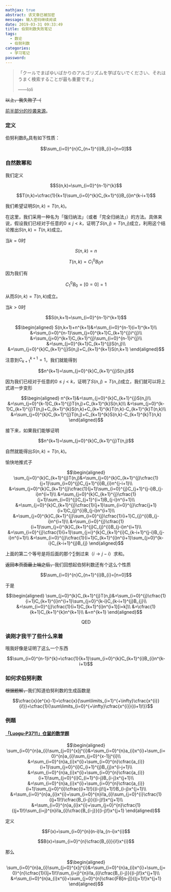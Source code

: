 ```yaml
---
mathjax: true
abstract: 该文章已被加密
message: 输入密码继续阅读
date: 2019-03-31 09:33:49
title: 伯努利数失败笔记
tags:
  - 数论
  - 伯努利数
categories:
  - 学习笔记
password:
---
```

> 「クールでまばゆいばかりのアルゴリズムを学ばないでください、それはうまく検索することが最も重要です。」
>
> ——loli

~~以上，我失败了（~~

[前半部分的抄袭来源](https://www.luogu.org/blog/ShadowassIIXVIIIIV/guan-yu-bo-nu-li-shuo-zhuai-hua-zi-ran-shuo-mi-hu-gong-shi-di-zheng-mi)。

<!-- more -->

### 定义

伯努利数$B_{n}$具有如下性质：

$$\sum_{i=0}^{n}C_{n+1}^{i}B_{i}=[n=0]$$

### 自然数幂和

我们定义

$$S(n,k)=\sum_{i=0}^{n-1}i^{k}$$

$$T(n,k)=\cfrac{1}{k+1}\sum_{i=0}^{k}C_{k+1}^{i}B_{i}n^{k-i+1}$$

我们希望证明$S(n,k)=T(n,k)$。

在这里，我们采用一种名为「强归纳法」（或者「完全归纳法」）的方法。具体来说，假设我们已经对于任意的$0\leqslant j\lt k$，证明了$S(n,j)=T(n,j)$成立，利用这个结论推出$S(n,k)=T(n,k)$成立。

当$k=0$时

$$S(n,k)=n$$

$$T(n,k)=C_{1}^{0}B_{0}n$$

因为我们有

$$C_{1}^{0}B_{0}=[0=0]=1$$

从而$S(n,k)=T(n,k)$成立。

当$k\gt 0$时

$$S(n,k+1)=\sum_{i=0}^{n-1}i^{k+1}$$

$$\begin{aligned}
S(n,k+1)+n^{k+1}&=\sum_{i=0}^{n-1}(i+1)^{k+1}\\
&=\sum_{i=0}^{n-1}\sum_{j=0}^{k+1}C_{k+1}^{j}i^{j}\\
&=\sum_{j=0}^{k+1}C_{k+1}^{j}\sum_{i=0}^{n-1}i^{j}\\
&=\sum_{j=0}^{k+1}C_{k+1}^{j}S(n,j)\\
&=\sum_{j=0}^{k}C_{k+1}^{j}S(n,j)+C_{k+1}^{k+1}S(n,k+1)
\end{aligned}$$

注意到$C_{k+1}^{k+1}=1$，我们就能得到

$$n^{k+1}=\sum_{j=0}^{k}C_{k+1}^{j}S(n,j)$$

因为我们已经对于任意的$0\leqslant j\lt k$，证明了$S(n,j)=T(n,j)$成立，我们就可以将上式进一步变形

$$\begin{aligned}
n^{k+1}&=\sum_{j=0}^{k}C_{k+1}^{j}S(n,j)\\
&=\sum_{j=0}^{k-1}C_{k+1}^{j}T(n,j)+C_{k+1}^{k}S(n,k)\\
&=\sum_{j=0}^{k-1}C_{k+1}^{j}T(n,j)+C_{k+1}^{k}S(n,k)+C_{k+1}^{k}T(n,k)-C_{k+1}^{k}T(n,k)\\
&=\sum_{j=0}^{k}C_{k+1}^{j}T(n,j)+C_{k+1}^{k}S(n,k)-C_{k+1}^{k}T(n,k)
\end{aligned}$$

接下来，如果我们能够证明

$$n^{k+1}=\sum_{j=0}^{k}C_{k+1}^{j}T(n,j)$$

自然就能得出$S(n,k)=T(n,k)$。

愉快地推式子

$$\begin{aligned}
\sum_{j=0}^{k}C_{k+1}^{j}T(n,j)&=\sum_{j=0}^{k}C_{k+1}^{j}\cfrac{1}{j+1}\sum_{i=0}^{j}C_{j+1}^{i}B_{i}n^{j-i+1}\\
&=\sum_{j=0}^{k}C_{k+1}^{j}\cfrac{1}{j+1}\sum_{i=0}^{j}C_{j+1}^{j-i}B_{j-i}n^{i+1}\\
&=\sum_{j=0}^{k}C_{k+1}^{j}\cfrac{1}{j+1}\sum_{i=0}^{j}C_{j+1}^{i+1}B_{j-i}n^{i+1}\\
&=\sum_{j=0}^{k}C_{k+1}^{j}\cfrac{1}{j+1}\sum_{i=0}^{j}\cfrac{j+1}{i+1}C_{j}^{i}B_{j-i}n^{i+1}\\
&=\sum_{j=0}^{k}C_{k+1}^{j}\sum_{i=0}^{j}\cfrac{1}{i+1}C_{j}^{i}B_{j-i}n^{i+1}\\
&=\sum_{i=0}^{j}\cfrac{1}{i+1}\sum_{j=i}^{k}C_{k+1}^{j}C_{j}^{i}B_{j-i}n^{i+1}\\
&=\sum_{i=0}^{j}\cfrac{1}{i+1}\sum_{j=i}^{k}C_{k+1}^{i}C_{k-i+1}^{j-i}B_{j-i}n^{i+1}\\
&=\sum_{i=0}^{j}\cfrac{1}{i+1}C_{k+1}^{i}n^{i+1}\sum_{j=0}^{k-i}C_{k-i+1}^{j}B_{j}
\end{aligned}$$

上面的第二个等号是将后面的那个$\sum$倒过来（$i\rightarrow j-i$）求和。

~~返回本页面最上端之后，~~我们回想起伯努利数还有个这么个性质

$$\sum_{i=0}^{n}C_{n+1}^{i}B_{i}=[n=0]$$

于是

$$\begin{aligned}
\sum_{j=0}^{k}C_{k+1}^{j}T(n,j)&=\sum_{i=0}^{j}\cfrac{1}{i+1}C_{k+1}^{i}n^{i+1}\sum_{j=0}^{k-i}C_{k-i+1}^{j}B_{j}\\
&=\sum_{i=0}^{j}\cfrac{1}{i+1}C_{k+1}^{i}n^{i+1}[i=k]\\
&=\cfrac{1}{k+1}C_{k+1}^{k}n^{k+1}\\
&=n^{k+1}
\end{aligned}$$

$$\text{QED}$$

### 诶刚才我干了些什么来着

哦我好像是证明了这么一个东西

$$\sum_{i=0}^{n-1}i^{k}=\cfrac{1}{k+1}\sum_{i=0}^{k}C_{k+1}^{i}B_{i}n^{k-i+1}$$

### 如何求伯努利数

~~根据题解，~~我们知道伯努利数的生成函数是

$$\cfrac{x}{e^{x}-1}=\cfrac{x}{\sum\limits_{i=1}^{+\infty}\cfrac{x^{i}}{i!}}=\cfrac{1}{\sum\limits_{i=0}^{+\infty}\cfrac{x^{i}}{(i+1)!}}$$

### 例题

#### [「Luogu-P3711」仓鼠的数学题](https://www.luogu.org/problemnew/show/P3711)

$$\begin{aligned}
\sum_{i=0}^{n}a_{i}\sum_{j=0}^{x}j^{i}&=\sum_{i=0}^{n}a_{i}x^{i}+\sum_{i=0}^{n}a_{i}\sum_{j=0}^{x-1}j^{i}\\
&=\sum_{i=0}^{n}a_{i}x^{i}+\sum_{i=0}^{n}\cfrac{a_{i}}{i+1}\sum_{j=0}^{i}C_{i+1}^{j}B_{j}x^{i-j+1}\\
&=\sum_{i=0}^{n}a_{i}x^{i}+\sum_{i=0}^{n}\cfrac{a_{i}}{i+1}\sum_{j=0}^{i}C_{i+1}^{i-j}B_{i-j}x^{j+1}\\
&=\sum_{i=0}^{n}a_{i}x^{i}+\sum_{i=0}^{n}\cfrac{a_{i}}{i+1}\sum_{j=0}^{i}\cfrac{(i+1)!}{(i-j)!(j+1)!}B_{i-j}x^{j+1}\\
&=\sum_{i=0}^{n}a_{i}x^{i}+\sum_{i=0}^{n}i!a_{i}\sum_{j=0}^{i}\cfrac{1}{(j+1)!}\cfrac{B_{i-j}}{(i-j)!}x^{j+1}\\
&=\sum_{i=0}^{n}a_{i}x^{i}+\sum_{j=0}^{n}\cfrac{1}{(j+1)!}\sum_{i=j}^{n}i!a_{i}\cfrac{B_{i-j}}{(i-j)!}x^{j+1}
\end{aligned}$$

定义

$$F(x)=\sum_{i=0}^{n}(n-i)!a_{n-i}x^{i}$$

$$B(x)=\sum_{i=0}^{n}\cfrac{B_{i}}{i!}x^{i}$$

那么

$$\begin{aligned}
\sum_{i=0}^{n}a_{i}\sum_{j=0}^{x}j^{i}&=\sum_{i=0}^{n}a_{i}x^{i}+\sum_{j=0}^{n}\cfrac{1}{(j+1)!}\sum_{i=j}^{n}i!a_{i}\cfrac{B_{i-j}}{(i-j)!}x^{j+1}\\
&=\sum_{i=0}^{n}a_{i}x^{i}+\sum_{j=0}^{n}\cfrac{FB[n-j]}{(j+1)!}x^{j+1}
\end{aligned}$$
